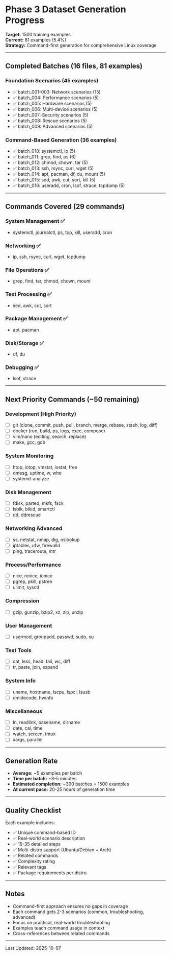 # Phase 3 Dataset Generation Progress

**Target:** 1500 training examples  
**Current:** 81 examples (5.4%)  
**Strategy:** Command-first generation for comprehensive Linux coverage

---

## Completed Batches (16 files, 81 examples)

### Foundation Scenarios (45 examples)
- ✅ batch_001-003: Network scenarios (15)
- ✅ batch_004: Performance scenarios (5)
- ✅ batch_005: Hardware scenarios (5)
- ✅ batch_006: Multi-device scenarios (5)
- ✅ batch_007: Security scenarios (5)
- ✅ batch_008: Rescue scenarios (5)
- ✅ batch_009: Advanced scenarios (5)

### Command-Based Generation (36 examples)
- ✅ batch_010: systemctl, ip (5)
- ✅ batch_011: grep, find, ps (6)
- ✅ batch_012: chmod, chown, tar (5)
- ✅ batch_013: ssh, rsync, curl, wget (5)
- ✅ batch_014: apt, pacman, df, du, mount (5)
- ✅ batch_015: sed, awk, cut, sort, kill (5)
- ✅ batch_016: useradd, cron, lsof, strace, tcpdump (5)

---

## Commands Covered (29 commands)

### System Management ✅
- systemctl, journalctl, ps, top, kill, useradd, cron

### Networking ✅  
- ip, ssh, rsync, curl, wget, tcpdump

### File Operations ✅
- grep, find, tar, chmod, chown, mount

### Text Processing ✅
- sed, awk, cut, sort

### Package Management ✅
- apt, pacman

### Disk/Storage ✅
- df, du

### Debugging ✅
- lsof, strace

---

## Next Priority Commands (~50 remaining)

### Development (High Priority)
- [ ] git (clone, commit, push, pull, branch, merge, rebase, stash, log, diff)
- [ ] docker (run, build, ps, logs, exec, compose)
- [ ] vim/nano (editing, search, replace)
- [ ] make, gcc, gdb

### System Monitoring
- [ ] htop, iotop, vmstat, iostat, free
- [ ] dmesg, uptime, w, who
- [ ] systemd-analyze

### Disk Management  
- [ ] fdisk, parted, mkfs, fsck
- [ ] lsblk, blkid, smartctl
- [ ] dd, ddrescue

### Networking Advanced
- [ ] ss, netstat, nmap, dig, nslookup
- [ ] iptables, ufw, firewalld
- [ ] ping, traceroute, mtr

### Process/Performance
- [ ] nice, renice, ionice
- [ ] pgrep, pkill, pstree
- [ ] ulimit, sysctl

### Compression
- [ ] gzip, gunzip, bzip2, xz, zip, unzip

### User Management
- [ ] usermod, groupadd, passwd, sudo, su

### Text Tools
- [ ] cat, less, head, tail, wc, diff
- [ ] tr, paste, join, expand

### System Info
- [ ] uname, hostname, lscpu, lspci, lsusb
- [ ] dmidecode, hwinfo

### Miscellaneous
- [ ] ln, readlink, basename, dirname
- [ ] date, cal, time
- [ ] watch, screen, tmux
- [ ] xargs, parallel

---

## Generation Rate

- **Average:** ~5 examples per batch
- **Time per batch:** ~3-5 minutes  
- **Estimated completion:** ~300 batches = 1500 examples
- **At current pace:** 20-25 hours of generation time

---

## Quality Checklist

Each example includes:
- ✅ Unique command-based ID
- ✅ Real-world scenario description
- ✅ 15-35 detailed steps
- ✅ Multi-distro support (Ubuntu/Debian + Arch)
- ✅ Related commands
- ✅ Complexity rating
- ✅ Relevant tags
- ✅ Package requirements per distro

---

## Notes

- Command-first approach ensures no gaps in coverage
- Each command gets 2-3 scenarios (common, troubleshooting, advanced)
- Focus on practical, real-world troubleshooting
- Examples teach command usage in context
- Cross-references between related commands

---

Last Updated: 2025-10-07
